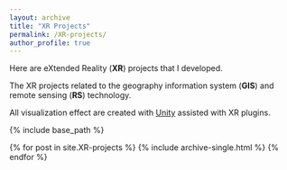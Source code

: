 ```yaml
---
layout: archive
title: "XR Projects"
permalink: /XR-projects/
author_profile: true
---
```

Here are eXtended Reality (**XR**) projects that I developed. 

The XR projects related to the geography information system (**GIS**) and remote sensing (**RS**) technology.

All visualization effect are created with [Unity](https://unity.com/) assisted with XR plugins.

{% include base_path %}

{% for post in site.XR-projects %}
  {% include archive-single.html %}
{% endfor %}
